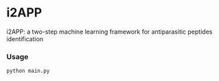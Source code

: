 # i2APP
i2APP: a two-step machine learning framework for antiparasitic peptides identification

### Usage

~~~python
python main.py
~~~

